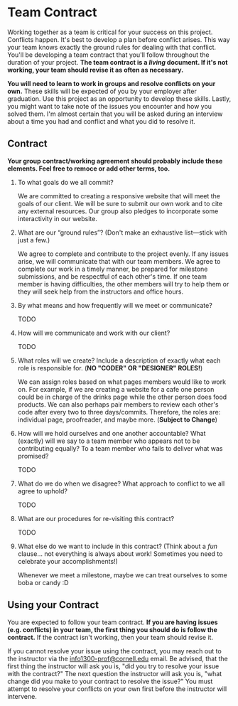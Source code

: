# Team Contract

Working together as a team is critical for your success on this project. Conflicts happen. It's best to develop a plan before conflict arises. This way your team knows exactly the ground rules for dealing with that conflict. You'll be developing a team contract that you'll follow throughout the duration of your project. **The team contract is a *living* document. If it's not working, your team should revise it as often as necessary.**

**You will need to learn to work in groups and resolve conflicts on your own.** These skills will be expected of you by your employer after graduation. Use this project as an opportunity to develop these skills. Lastly, you might want to take note of the issues you encounter and how you solved them. I'm almost certain that you will be asked during an interview about a time you had and conflict and what you did to resolve it.

## Contract

**Your group contract/working agreement should probably include these elements. Feel free to remoce or add other terms, too.**

1. To what goals do we all commit?

    We are committed to creating a responsive website that will meet the goals of our client.
    We will be sure to submit our own work and to cite any external resources. Our group also pledges to incorporate some interactivity in our website.


2. What are our “ground rules”? (Don't make an exhaustive list—stick with just a few.)

    We agree to complete and contribute to the project evenly.
    If any issues arise, we will communicate that with our team members.
    We agree to complete our work in a timely manner, be prepared for milestone submissions, and be respectful of each other's time.
    If one team member is having difficulties, the other members will try to help them or they will seek help from the instructors and office hours.

3. By what means and how frequently will we meet or communicate?

    TODO

4. How will we communicate and work with our client?

    TODO

5. What roles will we create? Include a description of exactly what each role is responsible for. (**NO "CODER" OR "DESIGNER" ROLES!**)

    We can assign roles based on what pages members would like to work on.
    For example, if we are creating a website for a cafe one person could be in charge of the drinks page while the other person does food products. We can also perhaps pair members to review each other's code after every two to three days/commits.
    Therefore, the roles are: individual page, proofreader, and maybe more. (**Subject to Change**)

6. How will we hold ourselves and one another accountable? What (exactly) will we say to a team member who appears not to be contributing equally? To a team member who fails to deliver what was promised?

    TODO

7. What do we do when we disagree? What approach to conflict to we all agree to uphold?

    TODO

8. What are our procedures for re-visiting this contract?

    TODO

9. What else do we want to include in this contract? (Think about a *fun* clause... not everything is always about work! Sometimes you need to celebrate your accomplishments!)

    Whenever we meet a milestone, maybe we can treat ourselves to some boba or candy :D


## Using your Contract

You are expected to follow your team contract. **If you are having issues (e.g. conflicts) in your team, the first thing you should do is follow the contract.** If the contract isn't working, then your team should revise it.

If you cannot resolve your issue using the contract, you may reach out to the instructor via the <info1300-prof@cornell.edu> email. Be advised, that the first thing the instructor will ask you is, "did you try to resolve your issue with the contract?" The next question the instructor will ask you is, "what change did you make to your contract to resolve the issue?" You must attempt to resolve your conflicts on your own first before the instructor will intervene.
